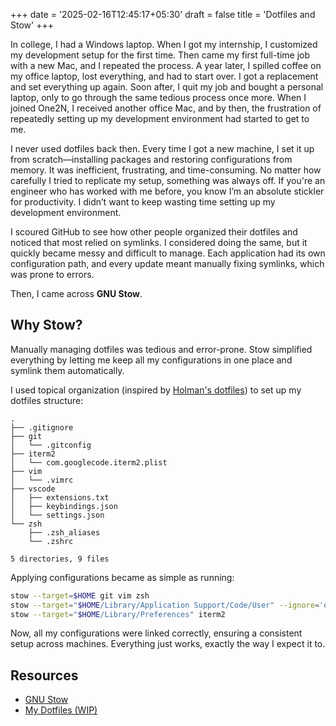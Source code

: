 +++
date = '2025-02-16T12:45:17+05:30'
draft = false
title = 'Dotfiles and Stow'
+++

In college, I had a Windows laptop. When I got my internship, I customized my development setup for the first time. Then came my first full-time job with a new Mac, and I repeated the process. A year later, I spilled coffee on my office laptop, lost everything, and had to start over. I got a replacement and set everything up again. Soon after, I quit my job and bought a personal laptop, only to go through the same tedious process once more. When I joined One2N, I received another office Mac, and by then, the frustration of repeatedly setting up my development environment had started to get to me.

I never used dotfiles back then. Every time I got a new machine, I set it up from scratch—installing packages and restoring configurations from memory. It was inefficient, frustrating, and time-consuming. No matter how carefully I tried to replicate my setup, something was always off. If you're an engineer who has worked with me before, you know I’m an absolute stickler for productivity. I didn’t want to keep wasting time setting up my development environment.

I scoured GitHub to see how other people organized their dotfiles and noticed that most relied on symlinks. I considered doing the same, but it quickly became messy and difficult to manage. Each application had its own configuration path, and every update meant manually fixing symlinks, which was prone to errors.

Then, I came across **GNU Stow**.

## Why Stow?

Manually managing dotfiles was tedious and error-prone. Stow simplified everything by letting me keep all my configurations in one place and symlink them automatically.

I used topical organization (inspired by [Holman's dotfiles](https://github.com/holman/dotfiles)) to set up my dotfiles structure:

```
.
├── .gitignore
├── git
│   └── .gitconfig
├── iterm2
│   └── com.googlecode.iterm2.plist
├── vim
│   └── .vimrc
├── vscode
│   ├── extensions.txt
│   ├── keybindings.json
│   └── settings.json
└── zsh
    ├── .zsh_aliases
    └── .zshrc

5 directories, 9 files
```

Applying configurations became as simple as running:

```sh
stow --target=$HOME git vim zsh
stow --target="$HOME/Library/Application Support/Code/User" --ignore='extensions.txt' vscode
stow --target="$HOME/Library/Preferences" iterm2
```

Now, all my configurations were linked correctly, ensuring a consistent setup across machines. Everything just works, exactly the way I expect it to.

## Resources
- [GNU Stow](https://www.gnu.org/software/stow/)
- [My Dotfiles (WIP)](https://github.com/Nilesh2000/dotfiles)
